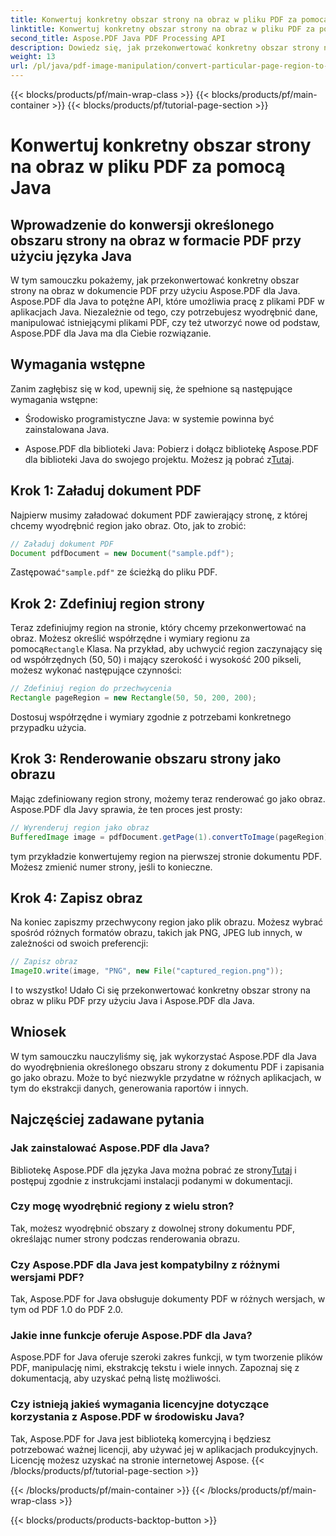 ```yaml
---
title: Konwertuj konkretny obszar strony na obraz w pliku PDF za pomocą Java
linktitle: Konwertuj konkretny obszar strony na obraz w pliku PDF za pomocą Java
second_title: Aspose.PDF Java PDF Processing API
description: Dowiedz się, jak przekonwertować konkretny obszar strony na obraz w formacie PDF za pomocą języka Java, korzystając z instrukcji krok po kroku. Poznaj Aspose.PDF, aby poznać potężne możliwości języka Java do manipulacji plikami PDF.
weight: 13
url: /pl/java/pdf-image-manipulation/convert-particular-page-region-to-image-in-pdf-using-java/
---
```


{{< blocks/products/pf/main-wrap-class >}}
{{< blocks/products/pf/main-container >}}
{{< blocks/products/pf/tutorial-page-section >}}

# Konwertuj konkretny obszar strony na obraz w pliku PDF za pomocą Java


## Wprowadzenie do konwersji określonego obszaru strony na obraz w formacie PDF przy użyciu języka Java

W tym samouczku pokażemy, jak przekonwertować konkretny obszar strony na obraz w dokumencie PDF przy użyciu Aspose.PDF dla Java. Aspose.PDF dla Java to potężne API, które umożliwia pracę z plikami PDF w aplikacjach Java. Niezależnie od tego, czy potrzebujesz wyodrębnić dane, manipulować istniejącymi plikami PDF, czy też utworzyć nowe od podstaw, Aspose.PDF dla Java ma dla Ciebie rozwiązanie.

## Wymagania wstępne

Zanim zagłębisz się w kod, upewnij się, że spełnione są następujące wymagania wstępne:

- Środowisko programistyczne Java: w systemie powinna być zainstalowana Java.

- Aspose.PDF dla biblioteki Java: Pobierz i dołącz bibliotekę Aspose.PDF dla biblioteki Java do swojego projektu. Możesz ją pobrać z[Tutaj](https://releases.aspose.com/pdf/java/).

## Krok 1: Załaduj dokument PDF

Najpierw musimy załadować dokument PDF zawierający stronę, z której chcemy wyodrębnić region jako obraz. Oto, jak to zrobić:

```java
// Załaduj dokument PDF
Document pdfDocument = new Document("sample.pdf");
```

 Zastępować`"sample.pdf"` ze ścieżką do pliku PDF.

## Krok 2: Zdefiniuj region strony

 Teraz zdefiniujmy region na stronie, który chcemy przekonwertować na obraz. Możesz określić współrzędne i wymiary regionu za pomocą`Rectangle` Klasa. Na przykład, aby uchwycić region zaczynający się od współrzędnych (50, 50) i mający szerokość i wysokość 200 pikseli, możesz wykonać następujące czynności:

```java
// Zdefiniuj region do przechwycenia
Rectangle pageRegion = new Rectangle(50, 50, 200, 200);
```

Dostosuj współrzędne i wymiary zgodnie z potrzebami konkretnego przypadku użycia.

## Krok 3: Renderowanie obszaru strony jako obrazu

Mając zdefiniowany region strony, możemy teraz renderować go jako obraz. Aspose.PDF dla Javy sprawia, że ten proces jest prosty:

```java
// Wyrenderuj region jako obraz
BufferedImage image = pdfDocument.getPage(1).convertToImage(pageRegion);
```

tym przykładzie konwertujemy region na pierwszej stronie dokumentu PDF. Możesz zmienić numer strony, jeśli to konieczne.

## Krok 4: Zapisz obraz

Na koniec zapiszmy przechwycony region jako plik obrazu. Możesz wybrać spośród różnych formatów obrazu, takich jak PNG, JPEG lub innych, w zależności od swoich preferencji:

```java
// Zapisz obraz
ImageIO.write(image, "PNG", new File("captured_region.png"));
```

I to wszystko! Udało Ci się przekonwertować konkretny obszar strony na obraz w pliku PDF przy użyciu Java i Aspose.PDF dla Java.

## Wniosek

W tym samouczku nauczyliśmy się, jak wykorzystać Aspose.PDF dla Java do wyodrębnienia określonego obszaru strony z dokumentu PDF i zapisania go jako obrazu. Może to być niezwykle przydatne w różnych aplikacjach, w tym do ekstrakcji danych, generowania raportów i innych.

## Najczęściej zadawane pytania

### Jak zainstalować Aspose.PDF dla Java?

 Bibliotekę Aspose.PDF dla języka Java można pobrać ze strony[Tutaj](https://releases.aspose.com/pdf/java/) i postępuj zgodnie z instrukcjami instalacji podanymi w dokumentacji.

### Czy mogę wyodrębnić regiony z wielu stron?

Tak, możesz wyodrębnić obszary z dowolnej strony dokumentu PDF, określając numer strony podczas renderowania obrazu.

### Czy Aspose.PDF dla Java jest kompatybilny z różnymi wersjami PDF?

Tak, Aspose.PDF for Java obsługuje dokumenty PDF w różnych wersjach, w tym od PDF 1.0 do PDF 2.0.

### Jakie inne funkcje oferuje Aspose.PDF dla Java?

Aspose.PDF for Java oferuje szeroki zakres funkcji, w tym tworzenie plików PDF, manipulację nimi, ekstrakcję tekstu i wiele innych. Zapoznaj się z dokumentacją, aby uzyskać pełną listę możliwości.

### Czy istnieją jakieś wymagania licencyjne dotyczące korzystania z Aspose.PDF w środowisku Java?

Tak, Aspose.PDF for Java jest biblioteką komercyjną i będziesz potrzebować ważnej licencji, aby używać jej w aplikacjach produkcyjnych. Licencję możesz uzyskać na stronie internetowej Aspose.
{{< /blocks/products/pf/tutorial-page-section >}}

{{< /blocks/products/pf/main-container >}}
{{< /blocks/products/pf/main-wrap-class >}}

{{< blocks/products/products-backtop-button >}}
